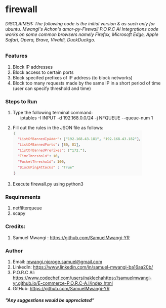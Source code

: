 # firewall
###### *DISCLAIMER: The following code is the initial version & as such only for ubuntu. Mwangi's Achon's amor-py-Firewall P.O.R.C AI Integrations code works on some common browsers  namely Firefox, Microsoft Edge, Apple Safari, Opera, Brave, Vivaldi, DuckDuckgo.*

### Features
1) Block IP addresses
2) Block access to certain ports 
3) Block specifed prefixes of IP address (to block networks)
4) Block too many requests made by the same IP in a short period of time (user can specify threshold and time)

### Steps to Run
1) Type the following terminal command: 
<br>&nbsp;&nbsp;&nbsp;&nbsp;&nbsp;&nbsp;iptables -I INPUT -d 192.168.0.0/24 -j NFQUEUE --queue-num 1

2) Fill out the rules in the JSON file as follows:
![](config.png)

3) Execute firewall.py using python3

### Requirements
1) netfilterqueue
2) scapy

### Credits:
1) Samuel Mwangi : https://github.com/SamuelMwangi-YR

### Author

1) Email: mwangi.njoroge.samuel@gmail.com
2) LinkedIn: https://www.linkedin.com/in/samuel-mwangi-ba16aa20b/
3) P.O.R.C AI: https://www.codechef.com/users/naklechahttps://samuelmwangi-yr.github.io/E-commerce-P.O.R.C-A.I/index.html
4) GitHub:  https://github.com/SamuelMwangi-YR

##### *"Any suggestions would be appreciated"*
